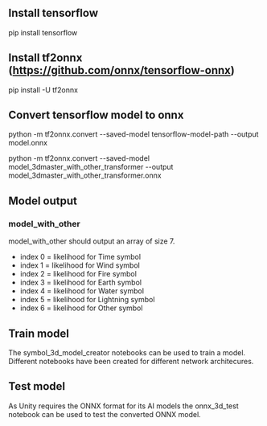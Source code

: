 ## Install tensorflow
pip install tensorflow

## Install tf2onnx (https://github.com/onnx/tensorflow-onnx)
pip install -U tf2onnx

## Convert tensorflow model to onnx
python -m tf2onnx.convert --saved-model tensorflow-model-path --output model.onnx

python -m tf2onnx.convert --saved-model model_3dmaster_with_other_transformer --output model_3dmaster_with_other_transformer.onnx

## Model output
### model_with_other
model_with_other should output an array of size 7.

- index 0 = likelihood for Time symbol
- index 1 = likelihood for Wind symbol
- index 2 = likelihood for Fire symbol
- index 3 = likelihood for Earth symbol
- index 4 = likelihood for Water symbol
- index 5 = likelihood for Lightning symbol
- index 6 = likelihood for Other symbol

## Train model
The symbol_3d_model_creator notebooks can be used to train a model. Different notebooks have been created for different network architecures.

## Test model
As Unity requires the ONNX format for its AI models the onnx_3d_test notebook can be used to test the converted ONNX model.
